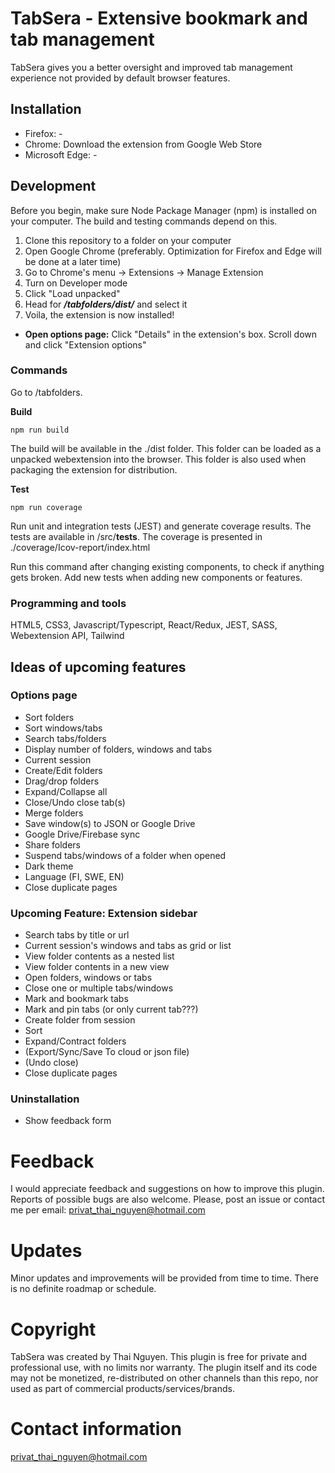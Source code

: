 # TabSera - Extensive bookmark and tab management

TabSera gives you a better oversight and improved tab management experience not provided
by default browser features.


## Installation

- Firefox: -
- Chrome: Download the extension from Google Web Store
- Microsoft Edge: -

## Development

Before you begin, make sure Node Package Manager (npm) is installed on your computer. The build and testing
commands depend on this.

1. Clone this repository to a folder on your computer
2. Open Google Chrome (preferably. Optimization for Firefox and Edge will be done at a later time)
3. Go to Chrome's menu -> Extensions -> Manage Extension
4. Turn on Developer mode
5. Click "Load unpacked"
6. Head for ***/tabfolders/dist/*** and select it
7. Voila, the extension is now installed!

- __Open options page:__ Click "Details" in the extension's box. Scroll down and click "Extension options"

### Commands

Go to /tabfolders.

__Build__

```
npm run build
```

The build will be available in the ./dist folder. This folder can be loaded
as a unpacked webextension into the browser. This folder is also used when packaging the extension
for distribution.

__Test__

```
npm run coverage
```

Run unit and integration tests (JEST) and generate coverage results. The tests are available in /src/__tests__.
The coverage is presented in ./coverage/Icov-report/index.html

Run this command after changing existing components, to check if anything gets broken. Add new tests when adding new components or features.

### Programming and tools

HTML5, CSS3, Javascript/Typescript, React/Redux, JEST, SASS, Webextension API, Tailwind

## Ideas of upcoming features

### Options page
- Sort folders
- Sort windows/tabs
- Search tabs/folders
- Display number of folders, windows and tabs
- Current session
- Create/Edit folders
- Drag/drop folders
- Expand/Collapse all
- Close/Undo close tab(s)
- Merge folders
- Save window(s) to JSON or Google Drive
- Google Drive/Firebase sync
- Share folders
- Suspend tabs/windows of a folder when opened
- Dark theme
- Language (FI, SWE, EN)
- Close duplicate pages

### Upcoming Feature: Extension sidebar
- Search tabs by title or url
- Current session's windows and tabs as grid or list
- View folder contents as a nested list
- View folder contents in a new view
- Open folders, windows or tabs
- Close one or multiple tabs/windows
- Mark and bookmark tabs
- Mark and pin tabs (or only current tab???)
- Create folder from session
- Sort
- Expand/Contract folders
- (Export/Sync/Save To cloud or json file)
- (Undo close)
- Close duplicate pages


### Uninstallation
- Show feedback form

# Feedback
I would appreciate feedback and suggestions on how to improve this plugin. Reports of possible bugs are also welcome. Please, post an issue or contact me per email: privat_thai_nguyen@hotmail.com

# Updates
Minor updates and improvements will be provided from time to time. There is no definite roadmap or schedule.

# Copyright
TabSera was created by Thai Nguyen. This plugin is free for private and professional use, with no limits nor warranty. The plugin itself and its code may not be monetized, re-distributed on other channels than this repo, nor used as part of commercial products/services/brands.

# Contact information
privat_thai_nguyen@hotmail.com